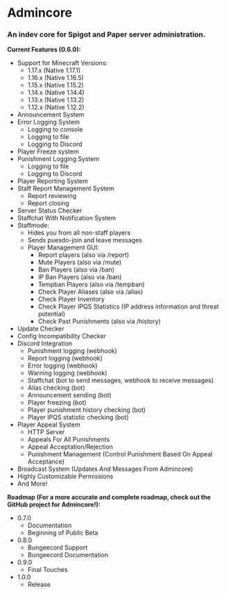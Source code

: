 # Admincore
### An indev core for Spigot and Paper server administration.
**Current Features (0.6.0):**
* Support for Minecraft Versions:
  * 1.17.x (Native 1.17.1)
  * 1.16.x (Native 1.16.5)
  * 1.15.x (Native 1.15.2)
  * 1.14.x (Native 1.14.4)
  * 1.13.x (Native 1.13.2)
  * 1.12.x (Native 1.12.2)
* Announcement System
* Error Logging System
  * Logging to console
  * Logging to file
  * Logging to Discord
* Player Freeze system
* Punishment Logging System
  * Logging to file
  * Logging to Discord
* Player Reporting System
* Staff Report Management System
  * Report reviewing
  * Report closing
* Server Status Checker
* Staffchat With Notification System
* Staffmode:
  * Hides you from all non-staff players
  * Sends puesdo-join and leave messages
  * Player Management GUI:
    * Report players (also via /report)
    * Mute Players (also via /mute)
    * Ban Players (also via /ban)
    * IP Ban Players (also via /ban)
    * Tempban Players (also via /tempban)
    * Check Player Aliases (also via /alias)
    * Check Player Inventory
    * Check Player IPQS Statistics (IP address information and threat potential)
    * Check Past Punishments (also via /history)
* Update Checker
* Config Incompatibility Checker
* Discord Integration
  * Punishment logging (webhook)
  * Report logging (webhook)
  * Error logging (webhook)
  * Warning logging (webhook)
  * Staffchat (bot to send messages, webhook to receive messages)
  * Alias checking (bot)
  * Announcement sending (bot)
  * Player freezing (bot)
  * Player punishment history checking (bot)
  * Player IPQS statistic checking (bot)
* Player Appeal System
  * HTTP Server
  * Appeals For All Punishments
  * Appeal Acceptation/Rejection
  * Punishment Management (Control Punishment Based On Appeal Acceptance)
* Broadcast System (Updates And Messages From Admincore)
* Highly Customizable Permissions
* And More!

**Roadmap (For a more accurate and complete roadmap, check out the GitHub project for Admincore!):**
* 0.7.0
  * Documentation
  * Beginning of Public Beta
* 0.8.0
  * Bungeecord Support
  * Bungeecord Documentation
* 0.9.0
  * Final Touches
* 1.0.0
  * Release
